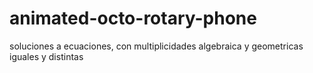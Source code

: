 # animated-octo-rotary-phone
soluciones a ecuaciones, con multiplicidades algebraica y geometricas iguales y distintas

